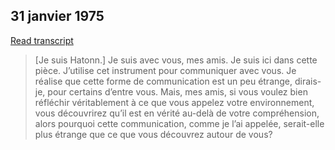 ## 31 janvier 1975


[Read transcript](fr/1975/1975_0131)

> [Je suis Hatonn.] Je suis avec vous, mes amis. Je suis ici dans cette pièce. J’utilise cet instrument pour communiquer avec vous. Je réalise que cette forme de communication est un peu étrange, dirais-je, pour certains d’entre vous. Mais, mes amis, si vous voulez bien réfléchir véritablement à ce que vous appelez votre environnement, vous découvrirez qu’il est en vérité au-delà de votre compréhension, alors pourquoi cette communication, comme je l’ai appelée, serait-elle plus étrange que ce que vous découvrez autour de vous?

[<i class="fas fa-file-pdf"></i>](http://llresearch.org/transcripts/issues/1975_french/1975_0131.pdf) [<i class="fas fa-external-link-alt"></i>](http://llresearch.org/transcripts/issues/1975_french/1975_0131.aspx)
 